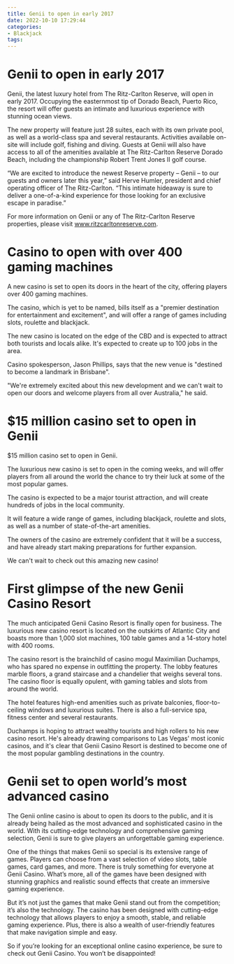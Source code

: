 ```yaml
---
title: Genii to open in early 2017
date: 2022-10-10 17:29:44
categories:
- Blackjack
tags:
---
```



#  Genii to open in early 2017

Genii, the latest luxury hotel from The Ritz-Carlton Reserve, will open in early 2017. Occupying the easternmost tip of Dorado Beach, Puerto Rico, the resort will offer guests an intimate and luxurious experience with stunning ocean views.

The new property will feature just 28 suites, each with its own private pool, as well as a world-class spa and several restaurants. Activities available on-site will include golf, fishing and diving. Guests at Genii will also have access to all of the amenities available at The Ritz-Carlton Reserve Dorado Beach, including the championship Robert Trent Jones II golf course.

“We are excited to introduce the newest Reserve property – Genii – to our guests and owners later this year,” said Herve Humler, president and chief operating officer of The Ritz-Carlton. “This intimate hideaway is sure to deliver a one-of-a-kind experience for those looking for an exclusive escape in paradise.”

For more information on Genii or any of The Ritz-Carlton Reserve properties, please visit www.ritzcarltonreserve.com.

#  Casino to open with over 400 gaming machines 

A new casino is set to open its doors in the heart of the city, offering players over 400 gaming machines. 

The casino, which is yet to be named, bills itself as a "premier destination for entertainment and excitement", and will offer a range of games including slots, roulette and blackjack. 

The new casino is located on the edge of the CBD and is expected to attract both tourists and locals alike. It's expected to create up to 100 jobs in the area. 

Casino spokesperson, Jason Phillips, says that the new venue is "destined to become a landmark in Brisbane". 

"We're extremely excited about this new development and we can't wait to open our doors and welcome players from all over Australia," he said.

#  $15 million casino set to open in Genii

$15 million casino set to open in Genii.

The luxurious new casino is set to open in the coming weeks, and will offer players from all around the world the chance to try their luck at some of the most popular games.

The casino is expected to be a major tourist attraction, and will create hundreds of jobs in the local community.

It will feature a wide range of games, including blackjack, roulette and slots, as well as a number of state-of-the-art amenities.

The owners of the casino are extremely confident that it will be a success, and have already start making preparations for further expansion.

We can't wait to check out this amazing new casino!

#  First glimpse of the new Genii Casino Resort 

The much anticipated Genii Casino Resort is finally open for business. The luxurious new casino resort is located on the outskirts of Atlantic City and boasts more than 1,000 slot machines, 100 table games and a 14-story hotel with 400 rooms.

The casino resort is the brainchild of casino mogul Maximilian Duchamps, who has spared no expense in outfitting the property. The lobby features marble floors, a grand staircase and a chandelier that weighs several tons. The casino floor is equally opulent, with gaming tables and slots from around the world.

The hotel features high-end amenities such as private balconies, floor-to-ceiling windows and luxurious suites. There is also a full-service spa, fitness center and several restaurants.

Duchamps is hoping to attract wealthy tourists and high rollers to his new casino resort. He's already drawing comparisons to Las Vegas' most iconic casinos, and it's clear that Genii Casino Resort is destined to become one of the most popular gambling destinations in the country.

#  Genii set to open world’s most advanced casino

The Genii online casino is about to open its doors to the public, and it is already being hailed as the most advanced and sophisticated casino in the world. With its cutting-edge technology and comprehensive gaming selection, Genii is sure to give players an unforgettable gaming experience.

One of the things that makes Genii so special is its extensive range of games. Players can choose from a vast selection of video slots, table games, card games, and more. There is truly something for everyone at Genii Casino. What’s more, all of the games have been designed with stunning graphics and realistic sound effects that create an immersive gaming experience.

But it’s not just the games that make Genii stand out from the competition; it’s also the technology. The casino has been designed with cutting-edge technology that allows players to enjoy a smooth, stable, and reliable gaming experience. Plus, there is also a wealth of user-friendly features that make navigation simple and easy.

So if you’re looking for an exceptional online casino experience, be sure to check out Genii Casino. You won’t be disappointed!